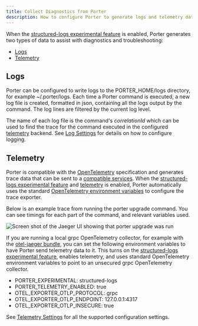 ```yaml
---
title: Collect Diagnostics from Porter
description: How to configure Porter to generate logs and telemetry data for diagnostic purposes
---
```


When the [structured-logs experimental feature][structured-logs] is enabled, Porter generates two types of data to assist with diagnostics and troubleshooting:

* [Logs](#logs)
* [Telemetry](#telemetry)

## Logs

Porter can be configured to write logs to the PORTER_HOME/logs directory, for example ~/.porter/logs.
Each time a Porter command is executed, a new log file is created, formatted in json, containing all the logs output by the command.
The log lines are filtered by the current log level.

The name of each log file is the command's _correlationId_ which can be used to find the trace for the command executed in the configured [telemetry](#telemetry) backend.
See [Log Settings] for details on how to configure logging.

## Telemetry

Porter is compatible with the [OpenTelemetry] specification and generates trace data that can be sent to a [compatible services][compat].
When the [structured-logs experimental feature][structured-logs] and [telemetry] is enabled, Porter automatically uses the standard [OpenTelemetry environment variables] to configure the trace exporter.

Below is an example trace from running the porter upgrade command. You can see timings for each part of the command, and relevant variables used.

![Screen shot of the Jaeger UI showing that porter upgrade was run](/administrators/jaeger-trace-example.png)

If you are running a local grpc OpenTelemetry collector, for example with the [otel-jaeger bundle], you can set the following environment variables to have Porter send telemetry data to it. This turns on the [structured-logs experimental feature][structured-logs], enables telemetry, and uses standard OpenTelemetry environment variables to point to an unsecured grpc OpenTelemetry collector.

* PORTER_EXPERIMENTAL: structured-logs
* PORTER_TELEMETRY_ENABLED: true
* OTEL_EXPORTER_OTLP_PROTOCOL: grpc
* OTEL_EXPORTER_OTLP_ENDPOINT: 127.0.0.1:4317
* OTEL_EXPORTER_OTLP_INSECURE: true

See [Telemetry Settings][telemetry] for all the supported configuration settings.

[compat]: https://opentelemetry.io/vendors/
[OpenTelemetry environment variables]: https://github.com/open-telemetry/opentelemetry-specification/blob/v1.8.0/specification/protocol/exporter.md
[telemetry]: /configuration/#telemetry
[Log Settings]: /configuration/#logs
[structured-logs]: /configuration/#structured-logs
[OpenTelemetry]: https://opentelemetry.io
[otel-jaeger bundle]: https://github.com/getporter/example-bundles/tree/main/otel-jaeger
